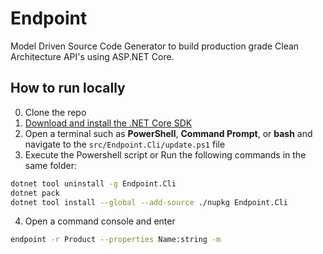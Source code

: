# Endpoint

Model Driven Source Code Generator to build production grade Clean Architecture API's using ASP.NET Core.

## How to run locally

0. Clone the repo
1. [Download and install the .NET Core SDK](https://dotnet.microsoft.com/download)
2. Open a terminal such as **PowerShell**, **Command Prompt**, or **bash** and navigate to the `src/Endpoint.Cli/update.ps1` file
3. Execute the Powershell script or Run the following commands in the same folder:
```sh
dotnet tool uninstall -g Endpoint.Cli
dotnet pack
dotnet tool install --global --add-source ./nupkg Endpoint.Cli
```

4. Open a command console and  enter
```sh
endpoint -r Product --properties Name:string -m
```

